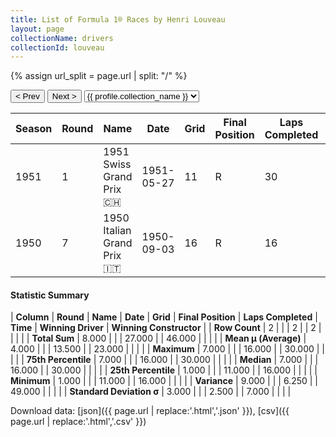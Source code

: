 ```yaml
---
title: List of Formula 1® Races by Henri Louveau
layout: page
collectionName: drivers
collectionId: louveau
---
```


{% assign url_split = page.url | split: "/" %}
<div id="collection-navigation">
<button onclick="selector.options[selector.selectedIndex-1].value && (window.location = selector.options[selector.selectedIndex-1].value);">&lt; Prev</button>
<button onclick="selector.options[selector.selectedIndex+1].value && (window.location = selector.options[selector.selectedIndex+1].value);">Next &gt;</button>
<select id="selector" onchange="this.options[this.selectedIndex].value && (window.location = this.options[this.selectedIndex].value);">
  {% for collectionId in site.data[page.collectionName].refs %}
    {% if collectionId == page.collectionId %}
      {% assign selected = "selected" %}
    {% else %}
      {% assign selected = "" %}
    {% endif %}
    {% assign profile = site.data[page.collectionName][collectionId].profile %}
    <option value="/f1/{{ page.collectionName }}/{{ collectionId }}/{{ url_split[4] }}" {{ selected }}>{{ profile.collection_name }}</option>
  {% endfor %}
</select>
</div>

| Season | Round | Name | Date | Grid | Final Position | Laps Completed | Time | Winning Driver | Winning Constructor |
|--|--|--|--|--|--|--|--|--|--|
| 1951 | 1 | 1951 Swiss Grand Prix 🇨🇭 | 1951-05-27 | 11 | R | 30 |   | Juan Fangio 🇦🇷 | Alfa Romeo 🇮🇹 |
| 1950 | 7 | 1950 Italian Grand Prix 🇮🇹 | 1950-09-03 | 16 | R | 16 |   | Nino Farina 🇮🇹 | Alfa Romeo 🇮🇹 |

#### Statistic Summary

| **Column** | **Round** | **Name** | **Date** | **Grid** | **Final Position** | **Laps Completed** | **Time** | **Winning Driver** | **Winning Constructor** |
| **Row Count** | 2 |  |  | 2 |  | 2 |  |  |  |
| **Total Sum** | 8.000 |  |  | 27.000 |  | 46.000 |  |  |  |
| **Mean μ (Average)** | 4.000 |  |  | 13.500 |  | 23.000 |  |  |  |
| **Maximum** | 7.000 |  |  | 16.000 |  | 30.000 |  |  |  |
| **75th Percentile** | 7.000 |  |  | 16.000 |  | 30.000 |  |  |  |
| **Median** | 7.000 |  |  | 16.000 |  | 30.000 |  |  |  |
| **25th Percentile** | 1.000 |  |  | 11.000 |  | 16.000 |  |  |  |
| **Minimum** | 1.000 |  |  | 11.000 |  | 16.000 |  |  |  |
| **Variance** | 9.000 |  |  | 6.250 |  | 49.000 |  |  |  |
| **Standard Deviation σ** | 3.000 |  |  | 2.500 |  | 7.000 |  |  |  |

Download data: [json]({{ page.url | replace:'.html','.json' }}), [csv]({{ page.url | replace:'.html','.csv' }})

